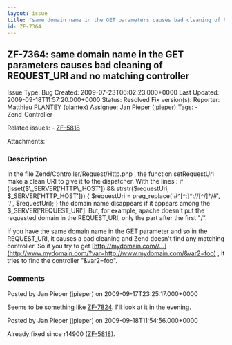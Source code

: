 ```yaml
---
layout: issue
title: "same domain name in the GET parameters causes bad cleaning of REQUEST_URI and no matching controller"
id: ZF-7364
---
```


ZF-7364: same domain name in the GET parameters causes bad cleaning of REQUEST\_URI and no matching controller
--------------------------------------------------------------------------------------------------------------

 Issue Type: Bug Created: 2009-07-23T06:02:23.000+0000 Last Updated: 2009-09-18T11:57:20.000+0000 Status: Resolved Fix version(s): 
 Reporter:  Matthieu PLANTEY (plantex)  Assignee:  Jan Pieper (jpieper)  Tags: - Zend\_Controller
 
 Related issues: - [ZF-5818](/issues/browse/ZF-5818)
 
 Attachments: 
### Description

In the file Zend/Controller/Request/Http.php , the function setRequestUri make a clean URI to give it to the dispatcher. With the lines : if (isset($\_SERVER['HTTP\_HOST']) && strstr($requestUri, $\_SERVER['HTTP\_HOST'])) { $requestUri = preg\_replace('#^[^:]\*://[^/]\*/#', '/', $requestUri); } the domain name disappears if it appears among the $\_SERVER['REQUEST\_URI']. But, for example, apache doesn't put the requested domain in the REQUEST\_URI, only the part after the first "/".

If you have the same domain name in the GET parameter and so in the REQUEST\_URI, it causes a bad cleaning and Zend doesn't find any matching controller. So if you try to get [http://mydomain.com//…](http://www.mydomain.com/?var=http://www.mydomain.com/&var2=foo) , it tries to find the controller "&var2=foo".

 

 

### Comments

Posted by Jan Pieper (jpieper) on 2009-09-17T23:25:17.000+0000

Seems to be something like [ZF-7824](http://framework.zend.com/issues/browse/ZF-7824). I'll look at it in the evening.

 

 

Posted by Jan Pieper (jpieper) on 2009-09-18T11:54:56.000+0000

Already fixed since r14900 ([ZF-5818](http://framework.zend.com/issues/browse/ZF-5818)).

 

 
